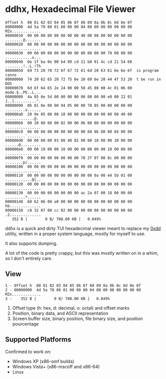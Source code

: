 # ddhx, Hexadecimal File Viewer

```text
Offset h  00 01 02 03 04 05 06 07 08 09 0a 0b 0c 0d 0e 0f
00000000  4d 5a 78 00 01 00 00 00 04 00 00 00 00 00 00 00  MZx.............
00000010  00 00 00 00 00 00 00 00 40 00 00 00 00 00 00 00  ........@.......
00000020  00 00 00 00 00 00 00 00 00 00 00 00 00 00 00 00  ................
00000030  00 00 00 00 00 00 00 00 00 00 00 00 78 00 00 00  ............x...
00000040  0e 1f ba 0e 00 b4 09 cd 21 b8 01 4c cd 21 54 68  ........!..L.!Th
00000050  69 73 20 70 72 6f 67 72 61 6d 20 63 61 6e 6e 6f  is program canno
00000060  74 20 62 65 20 72 75 6e 20 69 6e 20 44 4f 53 20  t be run in DOS
00000070  6d 6f 64 65 2e 24 00 00 50 45 00 00 4c 01 06 00  mode.$..PE..L...
00000080  4a 85 0e 5d 00 00 00 00 00 00 00 00 e0 00 22 01  J..]..........".
00000090  0b 01 0e 00 00 94 05 00 00 78 05 00 00 00 00 00  .........x......
000000a0  20 9e 05 00 00 10 00 00 00 00 00 00 00 00 40 00   .............@.
000000b0  00 10 00 00 00 02 00 00 06 00 00 00 00 00 00 00  ................
000000c0  06 00 00 00 00 00 00 00 00 60 0b 00 00 04 00 00  .........`......
000000d0  00 00 00 00 03 00 40 81 00 00 10 00 00 10 00 00  ......@.........
000000e0  00 00 10 00 00 10 00 00 00 00 00 00 10 00 00 00  ................
000000f0  00 00 00 00 00 00 00 00 70 2f 07 00 8c 00 00 00  ........p/......
00000100  00 00 00 00 00 00 00 00 00 00 00 00 00 00 00 00  ................
00000110  00 00 00 00 00 00 00 00 00 00 0a 00 44 5b 01 00  ............D[..
00000120  00 00 00 00 00 00 00 00 00 00 00 00 00 00 00 00  ................
00000130  00 00 00 00 00 00 00 00 ac 2a 07 00 18 00 00 00  .........*......
00000140  68 62 06 00 a0 00 00 00 00 00 00 00 00 00 00 00  hb..............
00000150  c8 32 07 00 cc 02 00 00 00 00 00 00 00 00 00 00  .2..............
   352 B |        0 B/ 708.00 KB |   0.049%
```

ddhx is a quick and dirty TUI hexadecimal viewer meant to replace my
[0xdd](https://github.com/dd86k/0xdd) utility, written in a proper system
language, mostly for myself to use.

It also supports dumping.

A lot of the code is pretty crappy, but this was mostly written on in a whim,
so I don't entirely care.

## View

```text
1 - Offset h  00 01 02 03 04 05 06 07 08 09 0a 0b 0c 0d 0e 0f
2 - 00000000  4d 5a 78 00 01 00 00 00 04 00 00 00 00 00 00 00  MZx.............
3 -    352 B |        0 B/ 708.00 KB |   0.049%
```

1. Offset type (h: hex, d: decimal, o: octal) and offset marks
2. Position, binary data, and ASCII representation
3. Screen buffer size, binary position, file binary size, and position pourcentage

## Supported Platforms

Confirmed to work on:
- Windows XP (x86-omf builds)
- Windows Vista+ (x86-mscoff and x86-64)
- Linux